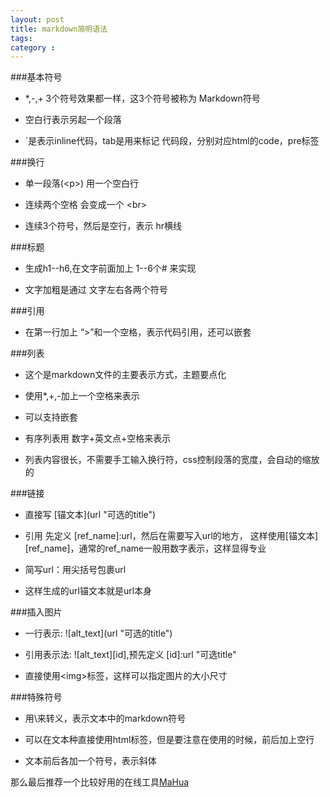 ```yaml
---
layout: post
title: markdown简明语法
tags:
category :
---
```


###基本符号

* *,-,+ 3个符号效果都一样，这3个符号被称为 Markdown符号

* 空白行表示另起一个段落

* `是表示inline代码，tab是用来标记 代码段，分别对应html的code，pre标签

###换行

* 单一段落(\<p>) 用一个空白行

* 连续两个空格 会变成一个 \<br>

* 连续3个符号，然后是空行，表示 hr横线

###标题

* 生成h1--h6,在文字前面加上 1--6个# 来实现

* 文字加粗是通过 文字左右各两个符号

###引用

* 在第一行加上 “>”和一个空格，表示代码引用，还可以嵌套

###列表

* 这个是markdown文件的主要表示方式，主题要点化

* 使用*,+,-加上一个空格来表示

* 可以支持嵌套

* 有序列表用 数字+英文点+空格来表示

* 列表内容很长，不需要手工输入换行符，css控制段落的宽度，会自动的缩放的

###链接

* 直接写 \[锚文本]\(url "可选的title")

* 引用 先定义 \[ref_name]:url，然后在需要写入url的地方， 这样使用[锚文本][ref_name]，通常的ref_name一般用数字表示，这样显得专业

* 简写url：用尖括号包裹url

* 这样生成的url锚文本就是url本身

###插入图片

* 一行表示: \!\[alt_text](url "可选的title")

* 引用表示法: \!\[alt_text][id],预先定义 [id]:url "可选title"

* 直接使用\<img>标签，这样可以指定图片的大小尺寸

###特殊符号

* 用\来转义，表示文本中的markdown符号

* 可以在文本种直接使用html标签，但是要注意在使用的时候，前后加上空行

* 文本前后各加一个符号，表示斜体

那么最后推荐一个比较好用的在线工具[MaHua](http://mahua.jser.me/)